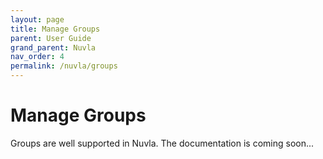 ```yaml
---
layout: page
title: Manage Groups
parent: User Guide
grand_parent: Nuvla
nav_order: 4
permalink: /nuvla/groups
---
```


# Manage Groups

Groups are well supported in Nuvla. The documentation is coming soon...

